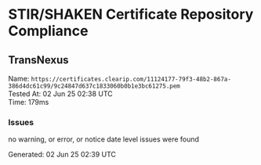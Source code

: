 # STIR/SHAKEN Certificate Repository Compliance

## TransNexus

Name: `https://certificates.clearip.com/11124177-79f3-48b2-867a-386d4dc61c99/9c24847d637c1833060b0b1e3bc61275.pem`\
Tested At: 02 Jun 25 02:38 UTC\
Time: 179ms

### Issues

no warning, or error, or notice date level issues were found

Generated: 02 Jun 25 02:39 UTC